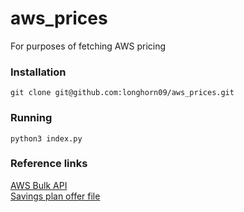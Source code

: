# aws_prices
For purposes of fetching AWS pricing

### Installation
```git clone git@github.com:longhorn09/aws_prices.git```
  
### Running
```python3 index.py```

### Reference links 

[AWS Bulk API](https://docs.aws.amazon.com/awsaccountbilling/latest/aboutv2/using-ppslong.html)  
[Savings plan offer file](https://docs.aws.amazon.com/awsaccountbilling/latest/aboutv2/sp-offer-file.html)
